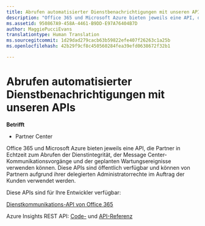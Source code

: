 ```yaml
---
title: Abrufen automatisierter Dienstbenachrichtigungen mit unseren APIs | Partner Center
description: "Office 365 und Microsoft Azure bieten jeweils eine API, die Partner in Echtzeit zum Abrufen der Dienstintegrität, der Message Center-Kommunikationsvorgänge und der geplanten Wartungsereignisse verwenden können."
ms.assetid: 950867A9-458A-4461-B9DD-E97A76404B7D
author: MaggiePucciEvans
translationtype: Human Translation
ms.sourcegitcommit: 1d29dad279cacb63b59822efe407f26263c1a25b
ms.openlocfilehash: 42b29f9cf8c450560284fea39efd0638672f32b1

---
```


# Abrufen automatisierter Dienstbenachrichtigungen mit unseren APIs

**Betrifft**

-  Partner Center

Office 365 und Microsoft Azure bieten jeweils eine API, die Partner in Echtzeit zum Abrufen der Dienstintegrität, der Message Center-Kommunikationsvorgänge und der geplanten Wartungsereignisse verwenden können. Diese APIs sind öffentlich verfügbar und können von Partnern aufgrund ihrer delegierten Administratorrechte im Auftrag der Kunden verwendet werden.

Diese APIs sind für Ihre Entwickler verfügbar:

[Dienstkommunikations-API von Office 365](http://go.microsoft.com/fwlink/p/?LinkId=616899)

Azure Insights REST API: [Code-](http://go.microsoft.com/fwlink/p/?LinkId=617299) und [API-Referenz](http://go.microsoft.com/fwlink/p/?LinkId=617300)

 

 






<!--HONumber=Jan17_HO2-->


